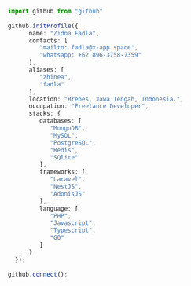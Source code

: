 <!--

### Hi there 👋
**zhinea/zhinea** is a ✨ _special_ ✨ repository because its `README.md` (this file) appears on your GitHub profile.

Here are some ideas to get you started:

- 🔭 I’m currently working on ...
- 🌱 I’m currently learning ...
- 👯 I’m looking to collaborate on ...
- 🤔 I’m looking for help with ...
- 💬 Ask me about ...
- 📫 How to reach me: ...
- 😄 Pronouns: ...
- ⚡ Fun fact: ...
-->

```typescript
 import github from "github"
 
 github.initProfile({
       name: "Zidna Fadla",
       contacts: [
          "mailto: fadla@x-app.space",
          "whatsapp: +62 896-3758-7359"
       ],
       aliases: [
          "zhinea",
          "fadla"
       ],
       location: "Brebes, Jawa Tengah, Indonesia.",
       occupation: "Freelance Developer",
       stacks: {
          databases: [
             "MongoDB",
             "MySQL",
             "PostgreSQL",
             "Redis",
             "SQlite"
          ],
          frameworks: [
             "Laravel",
             "NestJS",
             "AdonisJS"
          ],
          language: [
             "PHP",
             "Javascript",
             "Typescript",
             "GO"
          ]
       }
   });
 
 github.connect();
```
